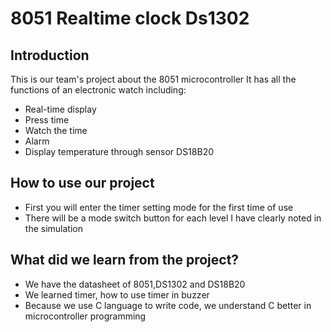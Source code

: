 # **8051 Realtime clock Ds1302**
## Introduction
This is our team's project about the 8051 microcontroller
It has all the functions of an electronic watch including:
* Real-time display
* Press time
* Watch the time
* Alarm
* Display temperature through sensor DS18B20
## How to use our project
* First you will enter the timer setting mode for the first time of use
* There will be a mode switch button for each level I have clearly noted in the simulation
## What did we learn from the project?
* We have the datasheet of 8051,DS1302 and DS18B20
* We learned timer, how to use timer in buzzer
* Because we use C language to write code, we understand C better in microcontroller programming
